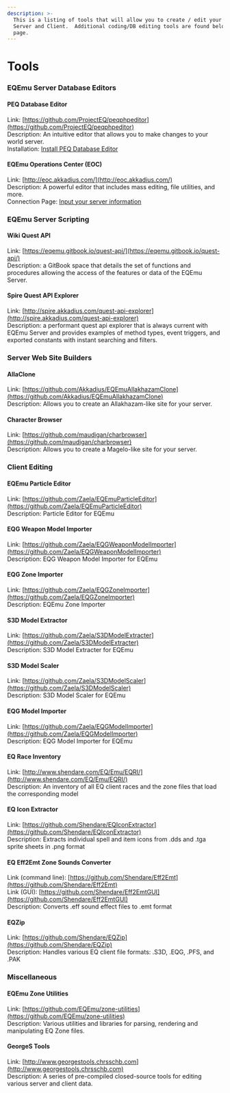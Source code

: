 ```yaml
---
description: >-
  This is a listing of tools that will allow you to create / edit your EQEmu
  Server and Client.  Additional coding/DB editing tools are found below this
  page.
---
```


# Tools

### EQEmu Server Database Editors

#### PEQ Database Editor

Link:  [https://github.com/ProjectEQ/peqphpeditor](https://github.com/ProjectEQ/peqphpeditor)  
Description:  An intuitive editor that allows you to make changes to your world server.  
Installation: [Install PEQ Database Editor](../../server/installation/install-peq-database-editor.md)

#### EQEmu Operations Center (EOC)

Link:  [http://eoc.akkadius.com/](http://eoc.akkadius.com/)  
Description:  A powerful editor that includes mass editing, file utilities, and more.  
Connection Page:  [Input your server information](http://eoc.akkadius.com/EOC2/login.php)

### EQEmu Server Scripting

#### Wiki Quest API

Link:  [https://eqemu.gitbook.io/quest-api/](https://eqemu.gitbook.io/quest-api/)  
Description:  a GitBook space that details the set of functions and procedures allowing the access of the features or data of the EQEmu Server.

#### Spire Quest API Explorer

Link:  [http://spire.akkadius.com/quest-api-explorer](http://spire.akkadius.com/quest-api-explorer)  
Description:  a performant quest api explorer that is always current with EQEmu Server and provides examples of method types, event triggers, and exported constants with instant searching and filters.

### Server Web Site Builders

#### AllaClone

Link: [https://github.com/Akkadius/EQEmuAllakhazamClone](https://github.com/Akkadius/EQEmuAllakhazamClone)  
Description:  Allows you to create an Allakhazam-like site for your server.

#### Character Browser

Link:  [https://github.com/maudigan/charbrowser](https://github.com/maudigan/charbrowser)  
Description:  Allows you to create a Magelo-like site for your server.

### Client Editing

#### EQEmu Particle Editor

Link:  [https://github.com/Zaela/EQEmuParticleEditor](https://github.com/Zaela/EQEmuParticleEditor)  
Description:  Particle Editor for EQEmu

#### EQG Weapon Model Importer

Link:  [https://github.com/Zaela/EQGWeaponModelImporter](https://github.com/Zaela/EQGWeaponModelImporter)  
Description:  EQG Weapon Model Importer for EQEmu

#### EQG Zone Importer

Link:  [https://github.com/Zaela/EQGZoneImporter](https://github.com/Zaela/EQGZoneImporter)  
Description:  EQEmu Zone Importer

#### S3D Model Extractor

Link:  [https://github.com/Zaela/S3DModelExtracter](https://github.com/Zaela/S3DModelExtracter)  
Description:  S3D Model Extracter for EQEmu

#### S3D Model Scaler

Link:  [https://github.com/Zaela/S3DModelScaler](https://github.com/Zaela/S3DModelScaler)  
Description: S3D Model Scaler for EQEmu

#### EQG Model Importer

Link:  [https://github.com/Zaela/EQGModelImporter](https://github.com/Zaela/EQGModelImporter)  
Description:  EQG Model Importer for EQEmu

#### EQ Race Inventory

Link:  [http://www.shendare.com/EQ/Emu/EQRI/](http://www.shendare.com/EQ/Emu/EQRI/)  
Description:  An inventory of all EQ client races and the zone files that load the corresponding model

#### EQ Icon Extractor

Link:  [https://github.com/Shendare/EQIconExtractor](https://github.com/Shendare/EQIconExtractor)  
Description:  Extracts individual spell and item icons from .dds and .tga sprite sheets in .png format

#### EQ Eff2Emt Zone Sounds Converter

Link (command line):  [https://github.com/Shendare/Eff2Emt](https://github.com/Shendare/Eff2Emt)  
Link (GUI):  [https://github.com/Shendare/Eff2EmtGUI](https://github.com/Shendare/Eff2EmtGUI)  
Description:  Converts .eff sound effect files to .emt format

#### EQZip

Link:  [https://github.com/Shendare/EQZip](https://github.com/Shendare/EQZip)  
Description:  Handles various EQ client file formats:  .S3D, .EQG, .PFS, and .PAK

### Miscellaneous

#### EQEmu Zone Utilities

Link:  [https://github.com/EQEmu/zone-utilities](https://github.com/EQEmu/zone-utilities)  
Description: Various utilities and libraries for parsing, rendering and manipulating EQ Zone files.

#### GeorgeS Tools

Link:  [http://www.georgestools.chrsschb.com](http://www.georgestools.chrsschb.com)  
Description:  A series of pre-compiled closed-source tools for editing various server and client data.

